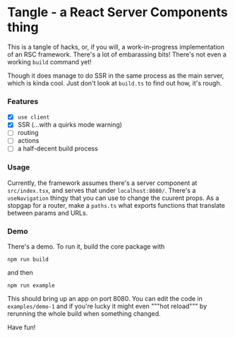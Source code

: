 # Tangle - a React Server Components thing

This is a tangle of hacks, or, if you will, a work-in-progress implementation of an RSC framework.
There's a lot of embarassing bits! There's not even a working `build` command yet!

Though it does manage to do SSR in the same process as the main server, which is kinda cool. Just don't look at `build.ts` to find out how, it's rough.

### Features

- [x] `use client`
- [x] SSR (...with a quirks mode warning)
- [ ] routing
- [ ] actions
- [ ] a half-decent build process

### Usage

Currently, the framework assumes there's a server component at `src/index.tsx`, and serves that under `localhost:8080/`.
There's a `useNavigation` thingy that you can use to change the cuurent props.
As a stopgap for a router, make a `paths.ts` what exports functions that translate between params and URLs.

### Demo

There's a demo. To run it, build the core package with

```
npm run build
```

and then

```
npm run example
```

This should bring up an app on port 8080. You can edit the code in `examples/demo-1` and if you're lucky it might even """hot reload""" by rerunning the whole build when something changed.

Have fun!
